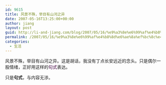 ```yaml
---
id: 9615
title: 风景不殊，举目有山河之异
date: 2007-05-16T13:25:00+00:00
author: jiang
layout: post
guid: http://li-and-jiang.com/blog/2007/05/16/%e9%a3%8e%e6%99%af%e4%b8%8d%e6%ae%8a%ef%bc%8c%e4%b8%be%e7%9b%ae%e6%9c%89%e5%b1%b1%e6%b2%b3%e4%b9%8b%e5%bc%82/
permalink: /2007/05/16/%e9%a3%8e%e6%99%af%e4%b8%8d%e6%ae%8a%ef%bc%8c%e4%b8%be%e7%9b%ae%e6%9c%89%e5%b1%b1%e6%b2%b3%e4%b9%8b%e5%bc%82/
categories:
  - 生活
---
```

风景不殊，举目有山河之异。这是胡话，我没有丁点长安远近的念头。只是偶尔一股情绪，正好用这样的<font color="#400040">句式</font>表达。 

只是**句式**，与内容无涉。